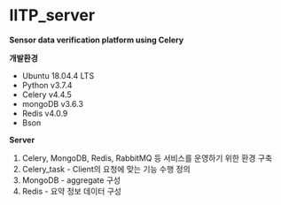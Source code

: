 # IITP_server
**Sensor data verification platform using Celery**

**개발환경**
- Ubuntu 18.04.4 LTS
- Python v3.7.4
- Celery v4.4.5
- mongoDB v3.6.3
- Redis v4.0.9
- Bson

**Server**
  1. Celery, MongoDB, Redis, RabbitMQ 등 서비스를 운영하기 위한 환경 구축
  2. Celery_task - Client의 요청에 맞는 기능 수행 정의
  3. MongoDB - aggregate 구성
  4. Redis - 요약 정보 데이터 구성
